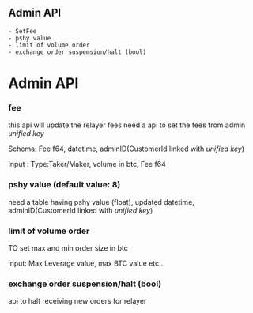 ## Admin API

    - SetFee
    - pshy value
    - limit of volume order
    - exchange order suspemsion/halt (bool)

# Admin API

### fee

this api will update the relayer fees
need a api to set the fees from admin _unified key_

Schema: Fee f64, datetime, adminID(CustomerId linked with _unified key_)

Input : Type:Taker/Maker, volume in btc, Fee f64

### pshy value (default value: 8)

need a table having pshy value (float), updated datetime, adminID(CustomerId linked with _unified key_)

### limit of volume order

TO set max and min order size in btc

input: Max Leverage value, max BTC value etc..

### exchange order suspension/halt (bool)

api to halt receiving new orders for relayer
